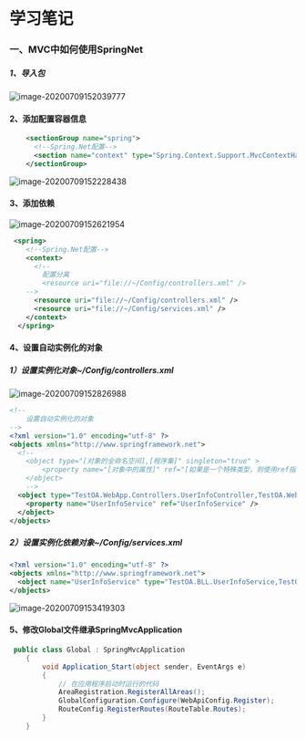 # 学习笔记

### 一、MVC中如何使用SpringNet

##### 1、导入包

![image-20200709152039777](E:\TestOA\image-20200709152039777.png)

#### 2、添加配置容器信息

```xml
	<sectionGroup name="spring">
      <!--Spring.Net配置-->
      <section name="context" type="Spring.Context.Support.MvcContextHandler, Spring.Web.Mvc5" />
    </sectionGroup>
```

![image-20200709152228438](E:\TestOA\image-20200709152228438.png)

#### 3、添加依赖

![image-20200709152621954](E:\TestOA\image-20200709152621954.png)

```xml
 <spring>
    <!--Spring.Net配置-->
    <context>
      <!--
		配置分离
		<resource uri="file://~/Config/controllers.xml" />
	-->
      <resource uri="file://~/Config/controllers.xml" />
      <resource uri="file://~/Config/services.xml" />
    </context>
  </spring>
```



#### 4、设置自动实例化的对象

##### 1）设置实例化对象~/Config/controllers.xml

![image-20200709152826988](E:\TestOA\image-20200709152826988.png)

```XML
<!--
	设置自动实例化的对象
-->
<?xml version="1.0" encoding="utf-8" ?>
<objects xmlns="http://www.springframework.net">
  <!--
	<object type="[对象的全命名空间],[程序集]" singleton="true" >
    	<property name="[对象中的属性]" ref="[如果是一个特殊类型，则使用ref指向相同值name的object]" value=“[简单值]” />
  	</object>
	-->
  <object type="TestOA.WebApp.Controllers.UserInfoController,TestOA.WebApp" singleton="true" >
    <property name="UserInfoService" ref="UserInfoService" />
  </object>
</objects>

```

##### 2）设置实例化依赖对象~/Config/services.xml

```xml
<?xml version="1.0" encoding="utf-8" ?>
<objects xmlns="http://www.springframework.net">
  <object name="UserInfoService" type="TestOA.BLL.UserInfoService,TestOA.BLL"></object>
</objects>
```

![image-20200709153419303](E:\TestOA\image-20200709153419303.png)

#### 5、修改Global文件继承SpringMvcApplication

```c#
 public class Global : SpringMvcApplication
    {
        void Application_Start(object sender, EventArgs e)
        {
            // 在应用程序启动时运行的代码
            AreaRegistration.RegisterAllAreas();
            GlobalConfiguration.Configure(WebApiConfig.Register);
            RouteConfig.RegisterRoutes(RouteTable.Routes);
        }
    }
```

